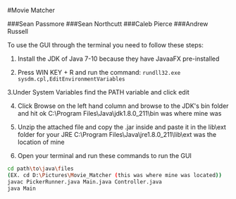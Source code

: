 #Movie Matcher

###Sean Passmore
###Sean Northcutt
###Caleb Pierce
###Andrew Russell

To use the GUI through the terminal you need to follow these steps:

1. Install the JDK of Java 7-10 because they have JavaaFX pre-installed

2. Press WIN KEY + R and run the command: `rundll32.exe sysdm.cpl,EditEnvironmentVariables`

3.Under System Variables find the PATH variable and click edit

4. Click Browse on the left hand column and browse to the JDK's bin folder and hit ok C:\Program Files\Java\jdk1.8.0_211\bin was where mine was

5. Unzip the attached file and copy the .jar inside and paste it in the lib\ext folder for your JRE C:\Program Files\Java\jre1.8.0_211\lib\ext was the location of mine

6. Open your terminal and run these commands to run the GUI
```bash
cd path\to\java\files
(EX. cd D:\Pictures\Movie_Matcher (this was where mine was located))
javac PickerRunner.java Main.java Controller.java
java Main
```